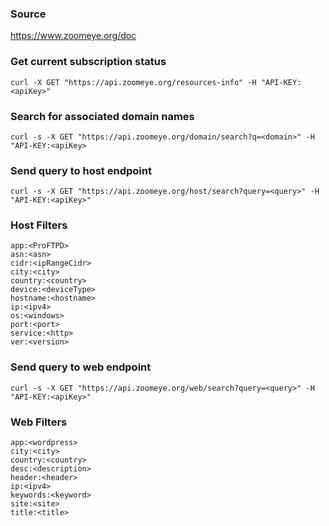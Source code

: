### Source
https://www.zoomeye.org/doc

### Get current subscription status
```
curl -X GET "https://api.zoomeye.org/resources-info" -H "API-KEY:<apiKey>"
```

### Search for associated domain names
```
curl -s -X GET "https://api.zoomeye.org/domain/search?q=<domain>" -H "API-KEY:<apiKey>
```

### Send query to host endpoint
```
curl -s -X GET "https://api.zoomeye.org/host/search?query=<query>" -H "API-KEY:<apiKey>"
```

### Host Filters
```
app:<ProFTPD>
asn:<asn>
cidr:<ipRangeCidr>
city:<city>
country:<country>
device:<deviceType> 
hostname:<hostname>
ip:<ipv4>
os:<windows>
port:<port>
service:<http>
ver:<version>
```

### Send query to web endpoint
```
curl -s -X GET "https://api.zoomeye.org/web/search?query=<query>" -H "API-KEY:<apiKey>"
```

### Web Filters
```
app:<wordpress>
city:<city>
country:<country>
desc:<description>
header:<header>
ip:<ipv4>
keywords:<keyword>
site:<site>
title:<title>
```

